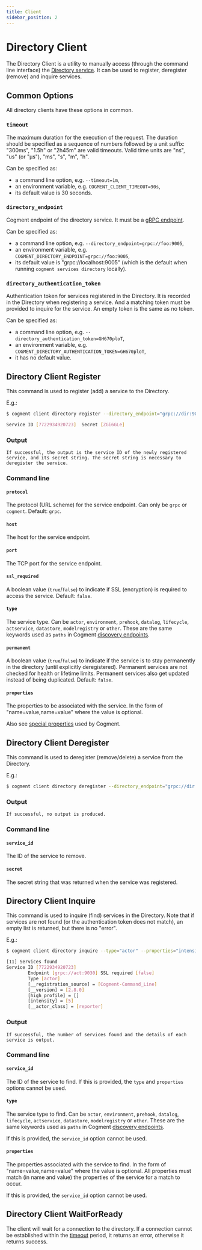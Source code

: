 ```yaml
---
title: Client
sidebar_position: 2
---
```


# Directory Client

The Directory Client is a utility to manually access (through the command line interface) the [Directory service](./directory-server.md). It can be used to register, deregister (remove) and inquire services.

## Common Options

All directory clients have these options in common.

### `timeout`

The maximum duration for the execution of the request. The duration should be specified as a sequence of numbers followed by a unit suffix: "300ms", "1.5h" or "2h45m" are valid timeouts. Valid time units are "ns", "us" (or "µs"), "ms", "s", "m", "h".

Can be specified as:

-   a command line option, e.g. `--timeout=1m`,
-   an environment variable, e.g. `COGMENT_CLIENT_TIMEOUT=90s`,
-   its default value is 30 seconds.

### `directory_endpoint`

Cogment endpoint of the directory service. It must be a [gRPC endpoint](../../parameters.md#grpc-scheme).

Can be specified as:

-   a command line option, e.g. `--directory_endpoint=grpc://foo:9005`,
-   an environment variable, e.g. `COGMENT_DIRECTORY_ENDPOINT=grpc://foo:9005`,
-   its default value is "grpc://localhost:9005" (which is the default when running `cogment services directory` locally).

### `directory_authentication_token`

Authentication token for services registered in the Directory. It is recorded in the Directory when registering a service. And a matching token must be provided to inquire for the service. An empty token is the same as no token.

Can be specified as:

-   a command line option, e.g. `--directory_authentication_token=GH670ploT`,
-   an environment variable, e.g. `COGMENT_DIRECTORY_AUTHENTICATION_TOKEN=GH670ploT`,
-   it has no default value.

## Directory Client Register

This command is used to register (add) a service to the Directory.

E.g.:

```bash
$ cogment client directory register --directory_endpoint="grpc://dir:9005" --host="act" --port=9030 --type="actor" --properties="__actor_class=reporter,intensity=5,high_profile"

Service ID [7722934920723]  Secret [ZGi6GLe]
```

### Output

    If successful, the output is the service ID of the newly registered service, and its secret string. The secret string is necessary to deregister the service.

### Command line

#### `protocol`

The protocol (URL scheme) for the service endpoint. Can only be `grpc` or `cogment`. Default: `grpc`.

#### `host`

The host for the service endpoint.

#### `port`

The TCP port for the service endpoint.

#### `ssl_required`

A boolean value (`true`/`false`) to indicate if SSL (encryption) is required to access the service. Default: `false`.

#### `type`

The service type. Can be `actor`, `environment`, `prehook`, `datalog`, `lifecycle`, `actservice`, `datastore`, `modelregistry` or `other`.
These are the same keywords used as `paths` in Cogment [discovery endpoints](../../parameters.md#discovery-path).

#### `permanent`

A boolean value (`true`/`false`) to indicate if the service is to stay permanently in the directory (until explicitly deregistered). Permanent services are not checked for health or lifetime limits. Permanent services also get updated instead of being duplicated. Default: `false`.

#### `properties`

The properties to be associated with the service. In the form of "name=value,name=value" where the value is optional.

Also see [special properties](../../parameters.md#discover-host) used by Cogment.

## Directory Client Deregister

This command is used to deregister (remove/delete) a service from the Directory.

E.g.:

```bash
$ cogment client directory deregister --directory_endpoint="grpc://dir:9005" --service_id=7722934920723 --secret="ZGi6GLe"
```

### Output

    If successful, no output is produced.

### Command line

#### `service_id`

The ID of the service to remove.

#### `secret`

The secret string that was returned when the service was registered.

## Directory Client Inquire

This command is used to inquire (find) services in the Directory. Note that if services are not found (or the authentication token does not match), an empty list is returned, but there is no "error".

E.g.:

```bash
$ cogment client directory inquire --type="actor" --properties="intensity=5,high_profile"

[11] Services found
Service ID [7722934920723]
        Endpoint [grpc://act:9030] SSL required [false]
        Type [actor]
        [__registration_source] = [Cogment-Command_Line]
        [__version] = [2.8.0]
        [high_profile] = []
        [intensity] = [5]
        [__actor_class] = [reporter]
```

### Output

    If successful, the number of services found and the details of each service is output.

### Command line

#### `service_id`

The ID of the service to find. If this is provided, the `type` and `properties` options cannot be used.

#### `type`

The service type to find. Can be `actor`, `environment`, `prehook`, `datalog`, `lifecycle`, `actservice`, `datastore`, `modelregistry` or `other`.
These are the same keywords used as `paths` in Cogment [discovery endpoints](../../parameters.md#discovery-path).

If this is provided, the `service_id` option cannot be used.

#### `properties`

The properties associated with the service to find. In the form of "name=value,name=value" where the value is optional. All properties must match (in name and value) the properties of the service for a match to occur.

If this is provided, the `service_id` option cannot be used.

## Directory Client WaitForReady

The client will wait for a connection to the directory.
If a connection cannot be established within the [timeout](#timeout) period, it returns an error, otherwise it returns success.
